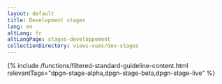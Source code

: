 ```yaml
---
layout: default
title: Development stages
lang: en
altLang: fr
altLangPage: stages-developpement
collectionDirectory: views-vues/dev-stages
---
```


{% include /functions/filtered-standard-guideline-content.html relevantTags="dpgn-stage-alpha,dpgn-stage-beta,dpgn-stage-live" %}
